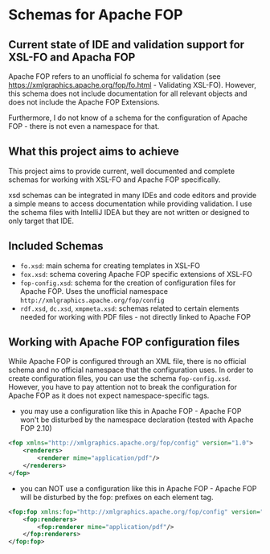 # Schemas for Apache FOP

## Current state of IDE and validation support for XSL-FO and Apacha FOP
Apache FOP refers to an unofficial fo schema for validation (see https://xmlgraphics.apache.org/fop/fo.html - Validating XSL-FO). However, this schema does not include documentation for all relevant objects and does not include the Apache FOP Extensions.

Furthermore, I do not know of a schema for the configuration of Apache FOP - there is not even a namespace for that.

## What this project aims to achieve

This project aims to provide current, well documented and complete schemas for working with XSL-FO and Apache FOP specifically.

xsd schemas can be integrated in many IDEs and code editors and provide a simple means to access documentation while providing validation. I use the schema files with IntelliJ IDEA but they are not written or designed to only target that IDE.

## Included Schemas
- `fo.xsd`: main schema for creating templates in XSL-FO
- `fox.xsd`: schema covering Apache FOP specific extensions of XSL-FO
- `fop-config.xsd`: schema for the creation of configuration files for Apache FOP. Uses the unofficial namespace `http://xmlgraphics.apache.org/fop/config` 
- `rdf.xsd`, `dc.xsd`, `xmpmeta.xsd`: schemas related to certain elements needed for working with PDF files - not directly linked to Apache FOP

## Working with Apache FOP configuration files

While Apache FOP is configured through an XML file, there is no official schema and no official namespace that the configuration uses. In order to create configuration files, you can use the schema `fop-config.xsd`. However, you have to pay attention not to break the configuration for Apache FOP as it does not expect namespace-specific tags.

- you may use a configuration like this in Apache FOP - Apache FOP won't be disturbed by the namespace declaration (tested with Apache FOP 2.10)
```xml
<fop xmlns="http://xmlgraphics.apache.org/fop/config" version="1.0">
    <renderers>
        <renderer mime="application/pdf"/>
    </renderers>
</fop>
```
- you can NOT use a configuration like this in Apache FOP - Apache FOP will be disturbed by the fop: prefixes on each element tag.
```xml
<fop:fop xmlns:fop="http://xmlgraphics.apache.org/fop/config" version="1.0">
    <fop:renderers>
        <fop:renderer mime="application/pdf"/>
    </fop:renderers>
</fop:fop>

```
